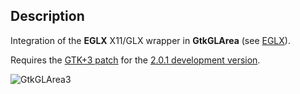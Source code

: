 ## Description

 Integration of the <strong>EGLX</strong> X11/GLX wrapper in <strong>GtkGLArea</strong> (see [EGLX](https://github.com/Tarnyko/EGLX)).

 Requires the [GTK+3 patch](https://bugzilla.gnome.org/show_bug.cgi?id=707723) for the [2.0.1 development version](ftp://ftp.gnome.org/pub/GNOME/sources/gtkglarea/2.0).

![GtkGLArea3](http://www.tarnyko.net/repo/gtkglarea3-EGLX.png)

